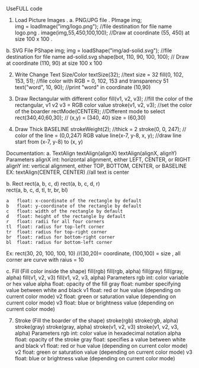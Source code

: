 UseFULL code
1. Load Picture Images . 
  a. PNG/JPG file . 
    PImage img;  
    img = loadImage("img/logo.png");  //file destination for file name logo.png . 
    image(img,55,450,100,100);      //Draw at coordinate (55, 450) at size 100 x 100 . 

  b. SVG File
    PShape img;
    img = loadShape("img/ad-solid.svg");  //file destination for file name ad-solid.svg
    shape(bot, 110, 90, 100, 100);  // Draw at coordinate (110, 90) at size 100 x 100

2. Write Change Text Size/Color
  textSize(32);    //text size = 32
  fill(0, 102, 153, 51);   //file color with RGB = 0, 102, 153 and transparency 51
  text("word", 10, 90);    //print "word" in coordinate (10,90)


3. Draw Rectangular with different collor
    fill(v1, v2, v3);   //fill the color of the rectangular, v1 v2 v3 = RGB color value
    stroke(v1, v2, v3);  //set the color of the boarder
    rectMode(CENTER);  //Different mode to select
    rect(340,40,60,30);  // (x,y) = (340, 40)  size = (60,30)

4. Draw Thick BASELINE
    strokeWeight(2);  //thick = 2
    stroke(0, 0, 247);  // color of the line = (0,0,247) RGB value
    line(x-7, y-8, x, y); //draw line start from (x-7, y-8) to (x, y)


Documentation:
a. TextAlign
      textAlign(alignX)
      textAlign(alignX, alignY)
    Parameters
      alignX	int: horizontal alignment, either LEFT, CENTER, or RIGHT
      alignY	int: vertical alignment, either TOP, BOTTOM, CENTER, or BASELINE
    EX:
      textAlign(CENTER, CENTER) //all text is center

b. Rect
    rect(a, b, c, d)
    rect(a, b, c, d, r)  
    rect(a, b, c, d, tl, tr, br, bl)  

    a	float: x-coordinate of the rectangle by default
    b	float: y-coordinate of the rectangle by default
    c	float: width of the rectangle by default
    d	float: height of the rectangle by default
    r	float: radii for all four corners
    tl	float: radius for top-left corner
    tr	float: radius for top-right corner
    br	float: radius for bottom-right corner
    bl	float: radius for bottom-left corner
  Ex: rect(30, 20, 100, 100, 10) //(30,20)= coordinate, (100,100) = size
        , all corner are curve with raius = 10

c. Fill
(Fill color inside the shape)
    fill(rgb)
    fill(rgb, alpha)
    fill(gray)
    fill(gray, alpha)
    fill(v1, v2, v3)
    fill(v1, v2, v3, alpha)
  Parameters
    rgb	int: color variable or hex value
    alpha	float: opacity of the fill
    gray	float: number specifying value between white and black
    v1	float: red or hue value (depending on current color mode)
    v2	float: green or saturation value (depending on current color mode)
    v3	float: blue or brightness value (depending on current color mode)

7. Stroke
(Fill the boarder of the shape)
    stroke(rgb)
    stroke(rgb, alpha)
    stroke(gray)
    stroke(gray, alpha)
    stroke(v1, v2, v3)
    stroke(v1, v2, v3, alpha)
  Parameters
    rgb	int: color value in hexadecimal notation
    alpha	float: opacity of the stroke
    gray	float: specifies a value between white and black
    v1	float: red or hue value (depending on current color mode)
    v2	float: green or saturation value (depending on current color mode)
    v3	float: blue or brightness value (depending on current color mode)
